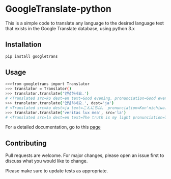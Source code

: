 # GoogleTranslate-python

This is a simple code to translate any language to the desired language text that exists in the Google Translate database, using python 3.x

## Installation

```bash
pip install googletrans
```

## Usage

```bash
>>>from googletrans import Translator
>>> translator = Translator()
>>> translator.translate('안녕하세요.')
# <Translated src=ko dest=en text=Good evening. pronunciation=Good evening.>
>>> translator.translate('안녕하세요.', dest='ja')
# <Translated src=ko dest=ja text=こんにちは。 pronunciation=Kon'nichiwa.>
>>> translator.translate('veritas lux mea', src='la')
# <Translated src=la dest=en text=The truth is my light pronunciation=The truth is my light>
```

For a detailed documentation, go to this [page](https://pypi.org/project/googletrans/)

## Contributing
Pull requests are welcome. For major changes, please open an issue first to discuss what you would like to change.

Please make sure to update tests as appropriate.
